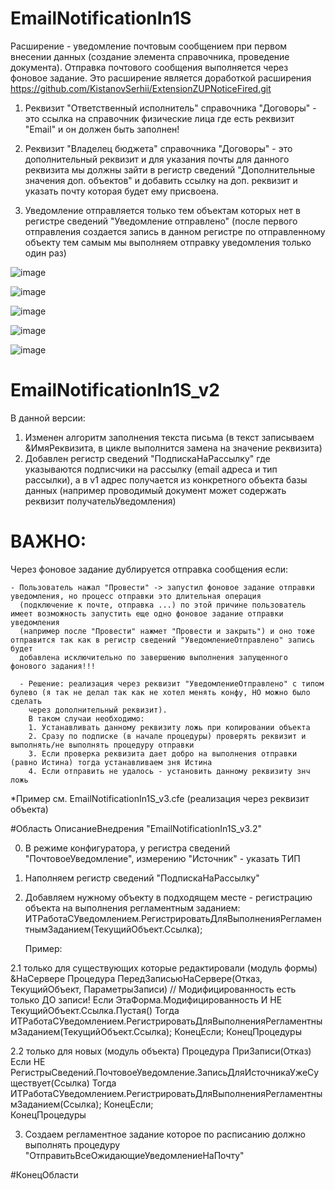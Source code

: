 # EmailNotificationIn1S

Расширение - уведомление почтовым сообщением при первом внесении данных (создание элемента справочника, проведение документа). Отправка почтового сообщения выполняется через фоновое задание. Это расширение является доработкой расширения https://github.com/KistanovSerhii/ExtensionZUPNoticeFired.git

1. Реквизит "Ответственный исполнитель" справочника "Договоры" - это ссылка на справочник физические лица где есть реквизит "Email" и он должен быть заполнен!

2. Реквизит "Владелец бюджета" справочника "Договоры" - это дополнительный реквизит и для указания почты для данного реквизита мы должны зайти в регистр сведений "Дополнительные значения доп. объектов" и добавить ссылку на доп. реквизит и указать почту которая будет ему присвоена.

3. Уведомление отправляется только тем объектам которых нет в регистре сведений "Уведомление отправлено" 
(после первого отправления создается запись в данном регистре по отправленному объекту тем самым мы выполняем отправку уведомления только один раз)


![image](https://user-images.githubusercontent.com/28355711/196092948-888fe2ad-143c-425f-92e1-c9176272c535.png)

![image](https://user-images.githubusercontent.com/28355711/196093252-ddc92145-9cf8-42f7-8023-5ab678889091.png)

![image](https://user-images.githubusercontent.com/28355711/196093113-9dc98546-26a1-4bf7-a96d-697cd269ff11.png)

![image](https://user-images.githubusercontent.com/28355711/196093516-cef402af-d53e-4f3e-a52a-52da57eadc91.png)

![image](https://user-images.githubusercontent.com/28355711/196093578-5e3b61c6-510d-4203-b1fa-40ad49383d25.png)

# EmailNotificationIn1S_v2

В данной версии:
1. Изменен алгоритм заполнения текста письма (в текст записываем &ИмяРеквизита, в цикле выполнится замена на значение реквизита)
2. Добавлен регистр сведений "ПодпискаНаРассылку" где указываются подписчики на рассылку (email адреса и тип рассылки), а в v1 адрес
получается из конкретного объекта базы данных (например проводимый документ может содержать реквизит получательУведомления)

# ВАЖНО:
Через фоновое задание дублируется отправка сообщения если:
    
    - Пользователь нажал "Провести" -> запустил фоновое задание отправки уведомления, но процесс отправки это длительная операция
      (подключение к почте, отправка ...) по этой причине пользователь имеет возможность запустить еще одно фоновое задание отправки уведомления
      (например после "Провести" нажмет "Провести и закрыть") и оно тоже отправится так как в регистр сведений "УведомлениеОтправлено" запись будет
      добавлена исключительно по завершению выполнения запущенного фонового задания!!!
      
      - Решение: реализация через реквизит "УведомлениеОтправлено" с типом булево (я так не делал так как не хотел менять конфу, НО можно было сделать
        через дополнительный реквизит).
        В таком случаи необходимо: 
        1. Устанавливать данному реквизиту ложь при копировании объекта
        2. Сразу по подписке (в начале процедуры) проверять реквизит и выполнять/не выполнять процедуру отправки
        3. Если проверка реквизита дает добро на выполнения отправки (равно Истина) тогда устанавливаем зня Истина
        4. Если отправить не удалось - установить данному реквизиту знч ложь
        
*Пример см. EmailNotificationIn1S_v3.cfe (реализация через реквизит объекта)





#Область ОписаниеВнедрения "EmailNotificationIn1S_v3.2"

0. В режиме конфигуратора, у регистра сведений "ПочтовоеУведомление", измерению "Источник" - указать ТИП 
1. Наполняем регистр сведений "ПодпискаНаРассылку"
2. Добавляем нужному объекту в подходящем месте - регистрацию объекта на выполнения регламентным заданием:
   ИТРаботаСУведомлением.РегистрироватьДляВыполненияРегламентнымЗаданием(ТекущийОбъект.Ссылка);

    Пример:

2.1 только для существующих которые редактировали (модуль формы)
&НаСервере
Процедура ПередЗаписьюНаСервере(Отказ, ТекущийОбъект, ПараметрыЗаписи) // Модифицированность есть только ДО записи!
	Если ЭтаФорма.Модифицированность И НЕ ТекущийОбъект.Ссылка.Пустая() Тогда
		ИТРаботаСУведомлением.РегистрироватьДляВыполненияРегламентнымЗаданием(ТекущийОбъект.Ссылка);
	КонецЕсли;
КонецПроцедуры 

2.2 только для новых (модуль объекта)
Процедура ПриЗаписи(Отказ)
	Если НЕ РегистрыСведений.ПочтовоеУведомление.ЗаписьДляИсточникаУжеСуществует(Ссылка) Тогда
		ИТРаботаСУведомлением.РегистрироватьДляВыполненияРегламентнымЗаданием(Ссылка);
	КонецЕсли;	
КонецПроцедуры

3. Создаем регламентное задание которое по расписанию должно выполнять процедуру "ОтправитьВсеОжидающиеУведомлениеНаПочту"

#КонецОбласти
